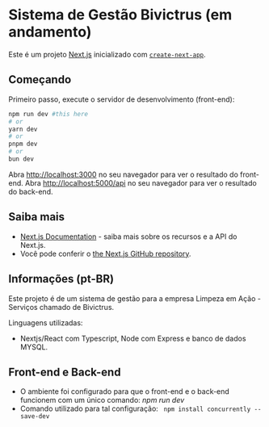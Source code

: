 # Sistema de Gestão Bivictrus (em andamento)

Este é um projeto [Next.js](https://nextjs.org) inicializado com [`create-next-app`](https://nextjs.org/docs/app/api-reference/cli/create-next-app).

## Começando

Primeiro passo, execute o servidor de desenvolvimento (front-end):

```bash
npm run dev #this here
# or
yarn dev
# or
pnpm dev
# or
bun dev
```

Abra [http://localhost:3000](http://localhost:3000) no seu navegador para ver o resultado do front-end.
Abra [http://localhost:5000/api](http://localhost:5000/api) no seu navegador para ver o resultado do back-end.

## Saiba mais

- [Next.js Documentation](https://nextjs.org/docs) - saiba mais sobre os recursos e a API do Next.js.
- Você pode conferir o [the Next.js GitHub repository](https://github.com/vercel/next.js).

## Informações (pt-BR)

Este projeto é de um sistema de gestão para a empresa Limpeza em Ação - Serviços chamado de Bivictrus.

Linguagens utilizadas:
- Nextjs/React com Typescript, Node com Express e banco de dados MYSQL.

## Front-end e Back-end
- O ambiente foi configurado para que o front-end e o back-end funcionem com um único comando: *npm run dev*
- Comando utilizado para tal configuração: `` npm install concurrently --save-dev``